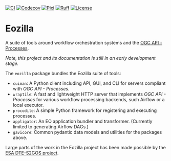 [![CI](https://github.com/eo-tools/eozilla/actions/workflows/ci.yml/badge.svg)](https://github.com/eo-tools/eozilla/actions/workflows/ci.yml)
[![Codecov](https://codecov.io/gh/eo-tools/eozilla/graph/badge.svg?token=T3EXHBMD0G)](https://codecov.io/gh/eo-tools/eozilla)
[![Pixi](https://img.shields.io/endpoint?url=https://raw.githubusercontent.com/prefix-dev/pixi/main/assets/badge/v0.json)](https://pixi.sh)
[![Ruff](https://img.shields.io/endpoint?url=https://raw.githubusercontent.com/charliermarsh/ruff/main/assets/badge/v0.json)](https://github.com/charliermarsh/ruff)
[![License](https://img.shields.io/github/license/eo-tools/eozilla)](https://github.com/eo-tools/eozilla)

# Eozilla

A suite of tools around workflow orchestration systems and the
[OGC API - Processes](https://github.com/opengeospatial/ogcapi-processes).

_Note, this project and its documentation is still in an early development stage._

The `eozilla` package bundles the Eozilla suite of tools:

* `cuiman`: A Python client including API, GUI, and CLI for servers 
   compliant with _OGC API - Processes_.
* `wraptile`: A fast and lightweight HTTP server that implements _OGC API - Processes_
   for various workflow processing backends, such Airflow or a local executor.
* `procodile`: A simple Python framework for registering and executing processes.
* `appligator`: An EO application bundler and transformer. 
   (Currently limited to generating Airflow DAGs.)
* `gavicore`: Common pydantic data models and utilities for the packages above.

Large parts of the work in the Eozilla project has been made possible by the 
[ESA DTE-S2GOS project](https://dte-s2gos.rayference.eu/about/).
